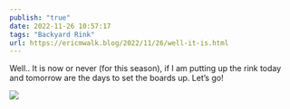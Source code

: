 ```yaml
---
publish: "true"
date: 2022-11-26 10:57:17
tags: "Backyard Rink"
url: https://ericmwalk.blog/2022/11/26/well-it-is.html
---
```


Well.. It is now or never (for this season), if I am putting up the rink today and tomorrow are the days to set the boards up. Let’s go!


![](https://ericmwalk.blog/uploads/2022/af9f9e7c16.jpg)